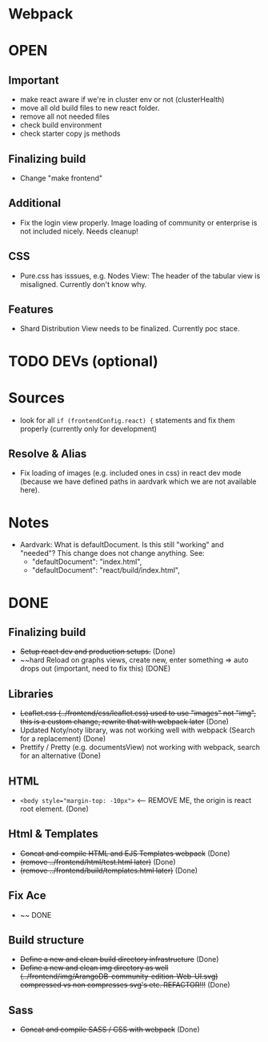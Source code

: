 # Webpack

# OPEN

## Important
- make react aware if we're in cluster env or not (clusterHealth)
- move all old build files to new react folder.
- remove all not needed files
- check build environment
- check starter copy js methods

## Finalizing build
- Change "make frontend"

## Additional
- Fix the login view properly. Image loading of community or enterprise is not included nicely. Needs cleanup!

## CSS
- Pure.css has isssues,  e.g. Nodes View: The header of the tabular view is misaligned. Currently don't know why.

## Features
- Shard Distribution View needs to be finalized. Currently poc stace. 


# TODO DEVs (optional)

# Sources
- look for all `if (frontendConfig.react) {` statements and fix them properly (currently only for development)

## Resolve & Alias
- Fix loading of images (e.g. included ones in css) in react dev mode (because we have defined paths in aardvark which we are not available here).

# Notes
- Aardvark: What is defaultDocument. Is this still "working" and "needed"? This change does not change anything. See: 
  -  "defaultDocument": "index.html",
  -  "defaultDocument": "react/build/index.html",

# DONE

## Finalizing build
- ~~Setup react dev and production setups.~~ (Done)
- ~~hard Reload on graphs views, create new, enter something => auto drops out (important, need to fix this) (DONE)

## Libraries
- ~~Leaflet.css (../frontend/css/leaflet.css) used to use "images" not "img", this is a custom change, rewrite that with webpack later~~ (Done)
- Updated Noty/noty library, was not working well with webpack (Search for a replacement) (Done)
- Prettify / Pretty (e.g. documentsView) not working with webpack, search for an alternative (Done)

## HTML
- `<body style="margin-top: -10px">` <-- REMOVE ME, the origin is react root element. (Done)

## Html & Templates
- ~~Concat and compile HTML and EJS Templates webpack~~ (Done)
- ~~(remove ../frontend/html/test.html later)~~ (Done)
- ~~(remove ../frontend/build/templates.html later)~~ (Done)

## Fix Ace
- ~~ DONE

## Build structure
- ~~Define a new and clean build directory infrastructure~~ (Done)
- ~~Define a new and clean img directory as well (../frontend/img/ArangoDB-community-edition-Web-UI.svg) compressed vs non compresses svg's etc. REFACTOR!!!~~ (Done)

## Sass
- ~~Concat and compile SASS / CSS with webpack~~ (Done)
